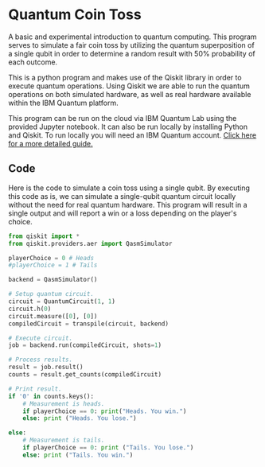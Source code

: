 # Quantum Coin Toss

<p>A basic and experimental introduction to quantum computing. This program serves to simulate a fair coin toss by utilizing the quantum superposition of a single qubit in order to determine a random result with 50% probability of each outcome.</p>

<p>This is a python program and makes use of the Qiskit library in order to execute quantum operations. Using Qiskit we are able to run the quantum operations on both simulated hardware, as well as real hardware available within the IBM Quantum platform.</p>

<p>This program can be run on the cloud via IBM Quantum Lab using the provided Jupyter notebook. It can also be run locally by installing Python and Qiskit. To run locally you will need an IBM Quantum account. <a href="https://qiskit.org/documentation/getting_started.html">Click here for a more detailed guide.</a></p>

## Code
Here is the code to simulate a coin toss using a single qubit. By executing this code as is, we can simulate a single-qubit quantum circuit locally without the need for real quantum hardware. This program will result in a single output and will report a win or a loss depending on the player's choice.
```python
from qiskit import *
from qiskit.providers.aer import QasmSimulator

playerChoice = 0 # Heads
#playerChoice = 1 # Tails

backend = QasmSimulator()

# Setup quantum circuit.
circuit = QuantumCircuit(1, 1)
circuit.h(0)
circuit.measure([0], [0])
compiledCircuit = transpile(circuit, backend)

# Execute circuit.
job = backend.run(compiledCircuit, shots=1)

# Process results.
result = job.result()
counts = result.get_counts(compiledCircuit)

# Print result.
if '0' in counts.keys():
    # Measurement is heads.
    if playerChoice == 0: print("Heads. You win.")
    else: print ("Heads. You lose.")

else:
    # Measurement is tails.
    if playerChoice == 0: print ("Tails. You lose.")
    else: print ("Tails. You win.")
 
```
